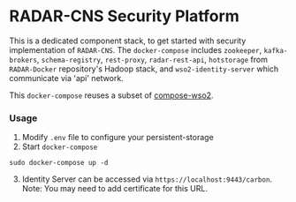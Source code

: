 # RADAR-CNS Security Platform

This is a dedicated component stack, to get started with security implementation of `RADAR-CNS`.
The `docker-compose` includes `zookeeper`, `kafka-brokers`, `schema-registry`, `rest-proxy`, `radar-rest-api`, `hotstorage` from `RADAR-Docker` repository's Hadoop stack, and `wso2-identity-server` which communicate via 'api' network.

This `docker-compose` reuses a subset of [compose-wso2](https://github.com/ihcsim/compose-wso2).
### Usage
1. Modify `.env` file to configure your persistent-storage
2. Start `docker-compose`
```shell
sudo docker-compose up -d
```

3. Identity Server can be accessed via `https://localhost:9443/carbon`. Note: You may need to add certificate for this URL.


